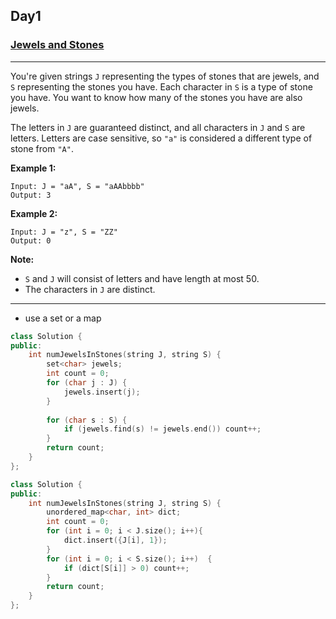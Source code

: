## Day1

### [Jewels and Stones](https://leetcode.com/explore/featured/card/may-leetcoding-challenge/534/week-1-may-1st-may-7th/3317/)

---

You're given strings `J` representing the types of stones that are jewels, and `S` representing the stones you have.  Each character in `S` is a type of stone you have.  You want to know how many of the stones you have are also jewels.

The letters in `J` are guaranteed distinct, and all characters in `J` and `S` are letters. Letters are case sensitive, so `"a"` is considered a different type of stone from `"A"`.

**Example 1:**
```
Input: J = "aA", S = "aAAbbbb"
Output: 3
```

**Example 2:**
```
Input: J = "z", S = "ZZ"
Output: 0
```

**Note:**

- `S` and `J` will consist of letters and have length at most 50.
- The characters in `J` are distinct.

---

- use a set or a map

```cpp
class Solution {
public:
    int numJewelsInStones(string J, string S) {
        set<char> jewels;
        int count = 0;
        for (char j : J) {
            jewels.insert(j);
        }
        
        for (char s : S) {
            if (jewels.find(s) != jewels.end()) count++;
        }
        return count;
    }
};
```

```cpp
class Solution {
public:
    int numJewelsInStones(string J, string S) {
        unordered_map<char, int> dict;
        int count = 0;
        for (int i = 0; i < J.size(); i++){
            dict.insert({J[i], 1});
        } 
        for (int i = 0; i < S.size(); i++)  {
            if (dict[S[i]] > 0) count++;
        }
        return count;
    }
};
```
